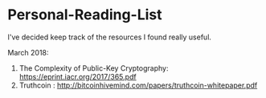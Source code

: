# Personal-Reading-List
I've decided keep track of the resources I found really useful.

March 2018:

1) The Complexity of Public-Key Cryptography: https://eprint.iacr.org/2017/365.pdf
2) Truthcoin : http://bitcoinhivemind.com/papers/truthcoin-whitepaper.pdf

